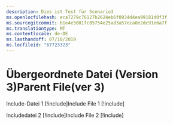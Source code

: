 ```yaml
---
description: Dies ist Test für Scenario3
ms.openlocfilehash: eca7279c76127b2624eb6f0934d4ea99181d0f3f
ms.sourcegitcommit: b1e4e5081fc05754e25ad3a57eca0e2dc91e6a7f
ms.translationtype: MT
ms.contentlocale: de-DE
ms.lasthandoff: 07/10/2019
ms.locfileid: "67723323"
---
```

# <a name="parent-filever-3"></a><span data-ttu-id="3b080-102">Übergeordnete Datei (Version 3)</span><span class="sxs-lookup"><span data-stu-id="3b080-102">Parent File(ver 3)</span></span>

<span data-ttu-id="3b080-103">Include-Datei 1 [!include[](./includes/Scenario3_includeFile1.md)]</span><span class="sxs-lookup"><span data-stu-id="3b080-103">Include File 1 [!include[](./includes/Scenario3_includeFile1.md)]</span></span>


<span data-ttu-id="3b080-104">Includedatei 2 [!include[](./includes/Scenario3_includeFile2.md)]</span><span class="sxs-lookup"><span data-stu-id="3b080-104">Include File 2 [!include[](./includes/Scenario3_includeFile2.md)]</span></span>
